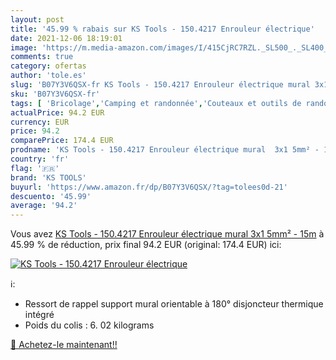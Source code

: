 ```yaml
---
layout: post
title: '45.99 % rabais sur KS Tools - 150.4217 Enrouleur électrique'
date: 2021-12-06 18:19:01
image: 'https://m.media-amazon.com/images/I/415CjRC7RZL._SL500_._SL400_.jpg'
comments: true
category: ofertas
author: 'tole.es'
slug: 'B07Y3V6QSX-fr KS Tools - 150.4217 Enrouleur électrique mural 3x1 5mm² - 15m'
sku: 'B07Y3V6QSX-fr'
tags: [ 'Bricolage','Camping et randonnée','Couteaux et outils de randonnée','Enrouleurs de câbles électriques','Gestion de câbles électriques','Outils multifonction randonnée','Sports et Loisirs','Vêtements et équipement de loisirs de plein air','ks tools','Électricité', ]
actualPrice: 94.2 EUR
currency: EUR
price: 94.2
comparePrice: 174.4 EUR
prodname: 'KS Tools - 150.4217 Enrouleur électrique mural  3x1 5mm² - 15m'
country: 'fr'
flag: '🇫🇷'
brand: 'KS TOOLS'
buyurl: 'https://www.amazon.fr/dp/B07Y3V6QSX/?tag=tolees0d-21'
descuento: '45.99'
average: '94.2'
---
```


Vous avez [KS Tools - 150.4217 Enrouleur électrique mural  3x1 5mm² - 15m](https://www.amazon.fr/dp/B07Y3V6QSX/?tag=tolees0d-21)  à  45.99 % de réduction, prix final  94.2 EUR (original: 174.4 EUR) ici:

[![KS Tools - 150.4217 Enrouleur électrique](https://m.media-amazon.com/images/I/415CjRC7RZL._SL500_._SL400_.jpg)](https://www.amazon.fr/dp/B07Y3V6QSX/?tag=tolees0d-21)

ℹ️:

- Ressort de rappel support mural orientable à 180° disjoncteur thermique intégré
- Poids du colis : 6. 02 kilograms

[🛒 Achetez-le maintenant!!](https://www.amazon.fr/dp/B07Y3V6QSX/?tag=tolees0d-21)
